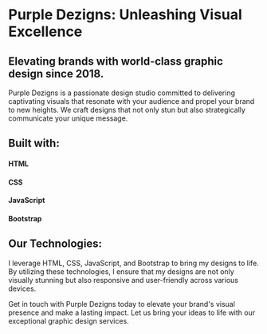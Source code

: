 
# Purple Dezigns: Unleashing Visual Excellence

## Elevating brands with world-class graphic design since 2018.

Purple Dezigns is a passionate design studio committed to delivering captivating visuals that resonate with your audience and propel your brand to new heights. We craft designs that not only stun but also strategically communicate your unique message.

## Built with:

#### HTML
#### CSS
#### JavaScript
#### Bootstrap

## Our Technologies:

I leverage HTML, CSS, JavaScript, and Bootstrap to bring my designs to life. By utilizing these technologies, I ensure that my designs are not only visually stunning but also responsive and user-friendly across various devices.

Get in touch with Purple Dezigns today to elevate your brand's visual presence and make a lasting impact. Let us bring your ideas to life with our exceptional graphic design services.
